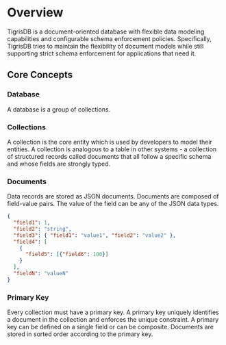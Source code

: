 # Overview

TigrisDB is a document-oriented database with flexible data modeling capabilities and configurable schema enforcement policies. Specifically, TigrisDB tries to maintain the flexibility of document models while still supporting strict schema enforcement for applications that need it.

## Core Concepts

### Database

A database is a group of collections.

### Collections

A collection is the core entity which is used by developers to model their
entities. A collection is analogous to a table in other systems - a collection of
structured records called documents that all follow a specific schema and
whose fields are strongly typed.

### Documents

Data records are stored as JSON documents. Documents are composed of
field-value pairs. The value of the field can be any of the JSON data types.

```json
{
  "field1": 1,
  "field2": "string",
  "field3": { "field1": "value1", "field2": "value2" },
  "field4": [
    {
      "field5": [{"field6": 100}]
    }
  ],
  "fieldN": "valueN"
}
```

### Primary Key

Every collection must have a primary key. A primary key uniquely identifies
a document in the collection and enforces the unique constraint. A primary
key can be defined on a single field or can be composite. Documents are
stored in sorted order according to the primary key.
